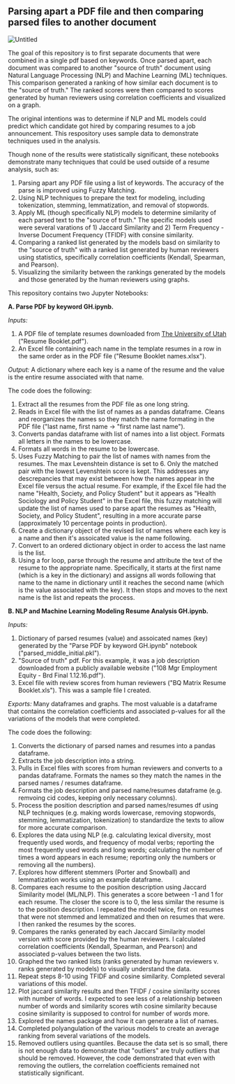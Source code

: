 ## Parsing apart a PDF file and then comparing parsed files to another document
![Untitled](https://github.com/plain-jane-gray/parse-pdf-NLP-ML/assets/91796089/99edd620-6cd2-47fc-a935-0cfe44fc4d3a)



The goal of this repository is to first separate documents that were combined in a single pdf based on keywords. Once parsed apart, each document was compared to another "source of truth" document using Natural Language Processing (NLP) and Machine Learning (ML) techniques. This comparison generated a ranking of how similar each document is to the "source of truth." The ranked scores were then compared to scores generated by human reviewers using correlation coefficients and visualized on a graph. 

The original intentions was to determine if NLP and ML models could predict which candidate got hired by comparing resumes to a job announcement. This respository uses sample data to demonstrate techniques used in the analysis.

Though none of the results were statistically significant, these notebooks demonstrate many techniques that could be used outside of a resume analysis, such as: 

1. Parsing apart any PDF file using a list of keywords. The accuracy of the parse is improved using Fuzzy Matching.
2. Using NLP techniques to prepare the text for modeling, including tokenization, stemming, lemmatization, and removal of stopwords.
3. Apply ML (though specifically NLP) models to determine similarity of each parsed text to the "source of truth." The specific models used were several varations of 1) Jaccard Similarity and 2) Term Frequency - Inverse Document Frequency (TFIDF) with consine similarity. 
4. Comparing a ranked list generated by the models basd on similarity to the "source of truth" with a ranked list generated by human reviewers using statistics, specifically correlation coefficients (Kendall, Spearman, and Pearson). 
5. Visualizing the similarity between the rankings generated by the models and those generated by the human reviewers using graphs.


This repository contains two Jupyter Notebooks: 

**A. Parse PDF by keyword GH.ipynb.**

*Inputs:*
1. A PDF file of template resumes downloaded from [The University of Utah](https://writingcenter.utah.edu/writing-resources/Resume%20Booklet.pdf) ("Resume Booklet.pdf").
2. An Excel file containing each name in the template resumes in a row in the same order as in the PDF file ("Resume Booklet names.xlsx").

*Output:* A dictionary where each key is a name of the resume and the value is the entire resume associated with that name. 

The code does the following: 
1. Extract all the resumes from the PDF file as one long string.
2. Reads in Excel file with the list of names as a pandas dataframe. Cleans and reorganizes the names so they match the name formating in the PDF file ("last name, first name &rarr; "first name last name").
3. Converts pandas dataframe with list of names into a list object. Formats all letters in the names to be lowercase.
4. Formats all words in the resume to be lowercase.
5. Uses Fuzzy Matching to pair the list of names with names from the resumes. The max Levenshtein distance is set to 6. Only the matched pair with the lowest Levenshtein score is kept. This addresses any descrepancies that may exist between how the names appear in the Excel file versus the actual resume. For example, if the Excel file had the name "Health, Society, and Policy Student" but it appears as "Health Sociology and Policy Student" in the Excel file, this fuzzy matching will update the list of names used to parse apart the resumes as "Health, Society, and Policy Student", resulting in a more accurate parse (approximately 10 percentage points in production).
6. Create a dictionary object of the revised list of names where each key is a name and then it's assoicated value is the name following.
7. Convert to an ordered dictionary object in order to access the last name is the list.
8. Using a for loop, parse through the resume and attribute the text of the resume to the appropriate name. Specifically, it starts at the first name (which is a key in the dictionary) and assigns all words following that name to the name in dictionary until it reaches the second name (which is the value associated with the key). It then stops and moves to the next name is the list and repeats the process.

**B. NLP and Machine Learning Modeling Resume Analysis GH.ipynb.**

*Inputs:*
1. Dictionary of parsed resumes (value) and assoicated names (key) generated by the "Parse PDF by keyword GH.ipynb" notebook ("parsed_middle_initial.pkl").
2. "Source of truth" pdf. For this example, it was a job description downloaded from a publicly available website ("108 Mgr Employment Equity - Brd Final 1.12.16.pdf").
3. Excel file with review scores from human reviewers ("BQ Matrix Resume Booklet.xls"). This was a sample file I created.

*Exports:* Many dataframes and graphs. The most valuable is a dataframe that contains the correlation coefficients and associated p-values for all the variations of the models that were completed. 

The code does the following:
1. Converts the dictionary of parsed names and resumes into a pandas dataframe.
2. Extracts the job description into a string.
3. Pulls in Excel files with scores from human reviewers and converts to a pandas dataframe. Formats the names so they match the names in the parsed names / resumes dataframe.
4. Formats the job description and parsed name/resumes dataframe (e.g. remvoing cid codes, keeping only necessary columns).
5. Process the position description and parsed names/resumes df using NLP techniques (e.g. making words lowercase, removing stopwords, stemming, lemmatization, tokenization) to standardize the texts to allow for more accurate comparison.
6. Explores the data using NLP (e.g. calculating lexical diversity, most frequently used words, and frequency of modal verbs; reporting the most frequently used words and long words; calculating the number of times a word appears in each resume; reporting only the numbers or removing all the numbers).
7. Explores how different stemmers (Porter and Snowball) and lemmatization works using an example dataframe.
8. Compares each resume to the position description using Jaccard Similarity model (ML/NLP). This generates a score between -1 and 1 for each resume. The closer the score is to 0, the less similar the resume is to the position description. I repeated the model twice, first on resumes that were not stemmed and lemmatized and then on resumes that were. I then ranked the resumes by the scores.
9. Compares the ranks generated by each Jaccard Similarity model version with score provided by the human reviewers. I calculated correlation coefficients (Kendall, Spearman, and Pearson) and associated p-values between the two lists.
10. Graphed the two ranked lists (ranks generated by human reviewers v. ranks generated by models) to visually understand the data.
11. Repeat steps 8-10 using TFIDF and cosine similarity. Completed several variations of this model.
12. Plot jaccard similarity results and then TFIDF / cosine similarity scores with number of words. I expected to see less of a relationship between number of words and similarity scores wtih cosine similarity because cosine similarity is supposed to control for number of words more.
13. Explored the names package and how it can generate a list of names. 
14. Completed polyangulation of the various models to create an average ranking from several variations of the models.
15. Removed outliers using quantiles. Because the data set is so small, there is not enough data to demonstrate that "outliers" are truly outliers that should be removed. However, the code demonstrated that even with removing the outliers, the correlation coefficients remained not statistically significant. 



